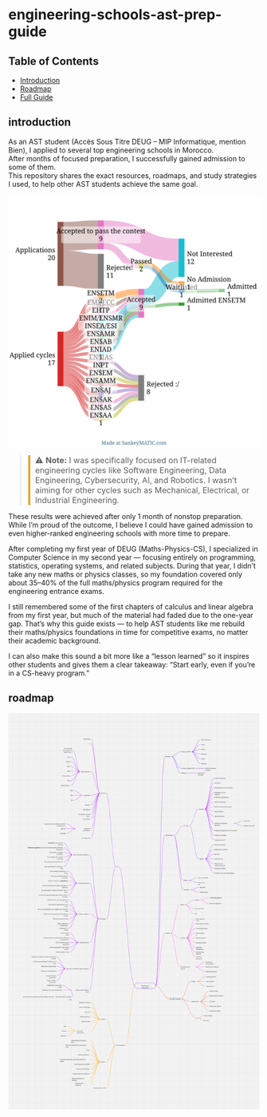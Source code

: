 # engineering-schools-ast-prep-guide

## Table of Contents

- [Introduction](#introduction)  
- [Roadmap](#roadmap)  
- [Full Guide](#full-guide)

## introduction

As an AST student (Accès Sous Titre DEUG – MIP Informatique, mention Bien), I applied to several top engineering schools in Morocco.  
After months of focused preparation, I successfully gained admission to some of them.  
This repository shares the exact resources, roadmaps, and study strategies I used, to help other AST students achieve the same goal.
<p align="center">
  <img src="assets/sankeymatic_20250813_004730.svg" alt="My AST Journey - Applications & Admissions" width="800">
</p>

>  <div style="font-size:16px; border-left: 4px solid #f39c12; padding-left: 10px;">
> ⚠️ <strong>Note:</strong> I was specifically focused on IT-related engineering cycles like Software Engineering, Data Engineering, Cybersecurity, AI, and Robotics.  
> I wasn’t aiming for other cycles such as Mechanical, Electrical, or Industrial Engineering.
</div>



These results were achieved after only 1 month of nonstop preparation. While I’m proud of the outcome, I believe I could have gained admission to even higher-ranked engineering schools with more time to prepare.

After completing my first year of DEUG (Maths-Physics-CS), I specialized in Computer Science in my second year — focusing entirely on programming, statistics, operating systems, and related subjects.
During that year, I didn’t take any new maths or physics classes, so my foundation covered only about 35–40% of the full maths/physics program required for the engineering entrance exams.

I still remembered some of the first chapters of calculus and linear algebra from my first year, but much of the material had faded due to the one-year gap. That’s why this guide exists — to help AST students like me rebuild their maths/physics foundations in time for competitive exams, no matter their academic background.

I can also make this sound a bit more like a “lesson learned” so it inspires other students and gives them a clear takeaway: “Start early, even if you’re in a CS-heavy program.” 

## roadmap

[![AST Roadmap Preview](assets/roadmap-AST.png)](https://miro.com/app/board/uXjVIlhq-O8=/?share_link_id=424701816479)


